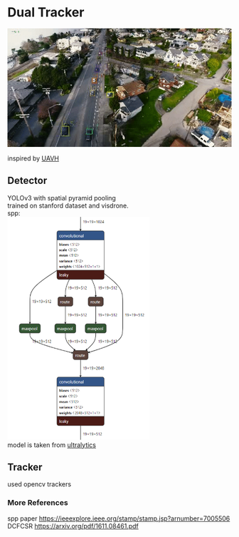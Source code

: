 # Dual Tracker

![](./docs/demo.gif)

inspired by [UAVH](https://openaccess.thecvf.com/content_CVPRW_2019/html/UAVision/Saribas_A_Hybrid_Method_for_Tracking_of_Objects_by_UAVs_CVPRW_2019_paper.html)
## Detector

YOLOv3 with spatial pyramid pooling  
trained on stanford dataset and visdrone.  
spp:  
<img src="./docs/spp.PNG" height="500" width="320"/>  
model is taken from [ultralytics](https://github.com/ultralytics/yolov3)

## Tracker
used opencv trackers


### More References
spp paper https://ieeexplore.ieee.org/stamp/stamp.jsp?arnumber=7005506  
DCFCSR https://arxiv.org/pdf/1611.08461.pdf
